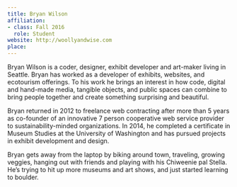 ```yaml
---
title: Bryan Wilson
affiliation:
- class: Fall 2016
  role: Student
website: http://woollyandwise.com
place: 
---
```

Bryan Wilson is a coder, designer, exhibit developer and art-maker living in Seattle.  Bryan has worked as a developer of exhibits, websites, and ecotourism offerings.  To his work he brings an interest in how code, digital and hand-made media, tangible objects, and public spaces can combine to bring people together and create something surprising and beautiful.

Bryan returned in 2012 to freelance web contracting after more than 5 years as co-founder of an innovative 7 person cooperative web service provider to sustainability-minded organizations.  In 2014, he completed a certificate in Museum Studies at the University of Washington and has pursued projects in exhibit development and design.   

Bryan gets away from the laptop by biking around town, traveling, growing veggies, hanging out with friends and playing with his Chiweenie pal Stella.  He’s trying to hit up more museums and art shows, and just started learning to boulder.